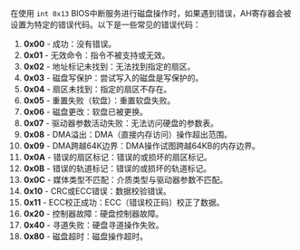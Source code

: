 在使用 `int 0x13` BIOS中断服务进行磁盘操作时，如果遇到错误，AH寄存器会被设置为特定的错误代码。以下是一些常见的错误代码：

1. **0x00** - 成功：没有错误。
2. **0x01** - 无效命令：指令不被支持或无效。
3. **0x02** - 地址标记未找到：无法找到指定的扇区。
4. **0x03** - 磁盘写保护：尝试写入的磁盘是写保护的。
5. **0x04** - 扇区未找到：指定的扇区不存在。
6. **0x05** - 重置失败（软盘）：重置软盘失败。
7. **0x06** - 磁盘更改：软盘已被更换。
8. **0x07** - 驱动器参数活动失败：无法访问硬盘的参数表。
9. **0x08** - DMA溢出：DMA（直接内存访问）操作超出范围。
10. **0x09** - DMA跨越64K边界：DMA操作试图跨越64KB的内存边界。
11. **0x0A** - 错误的扇区标记：错误的或损坏的扇区标记。
12. **0x0B** - 错误的轨道标记：错误的或损坏的轨道标记。
13. **0x0C** - 媒体类型不匹配：介质类型与驱动器参数不匹配。
14. **0x10** - CRC或ECC错误：数据校验错误。
15. **0x11** - ECC校正成功：ECC（错误校正码）校正了数据。
16. **0x20** - 控制器故障：硬盘控制器故障。
17. **0x40** - 寻道失败：硬盘寻道操作失败。
18. **0x80** - 磁盘超时：磁盘操作超时。